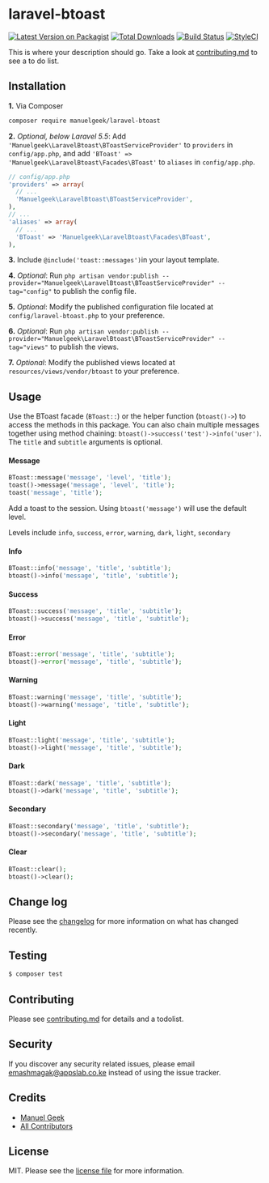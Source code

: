 # laravel-btoast

[![Latest Version on Packagist][ico-version]][link-packagist]
[![Total Downloads][ico-downloads]][link-downloads]
[![Build Status][ico-travis]][link-travis]
[![StyleCI][ico-styleci]][link-styleci]

This is where your description should go. Take a look at [contributing.md](contributing.md) to see a to do list.

## Installation

**1.** Via Composer

``` bash
composer require manuelgeek/laravel-btoast
```

**2.** *Optional, below Laravel 5.5*: Add `'Manuelgeek\LaravelBtoast\BToastServiceProvider'` to `providers` in `config/app.php`, and add `'BToast' => 'Manuelgeek\LaravelBtoast\Facades\BToast'` to `aliases` in `config/app.php`.

  ```php
  // config/app.php
  'providers' => array(
    // ...
    'Manuelgeek\LaravelBtoast\BToastServiceProvider',
  ),
  // ...
  'aliases' => array(
    // ...
    'BToast' => 'Manuelgeek\LaravelBtoast\Facades\BToast',
  ),
  ```

**3.** Include `@include('toast::messages')`in your layout template.

**4.** *Optional*: Run `php artisan vendor:publish --provider="Manuelgeek\LaravelBtoast\BToastServiceProvider" --tag="config"` to publish the config file.

**5.** *Optional*: Modify the published configuration file located at `config/laravel-btoast.php` to your preference.

**6.** *Optional*: Run `php artisan vendor:publish --provider="Manuelgeek\LaravelBtoast\BToastServiceProvider" --tag="views"` to publish the views.

**7.** *Optional*: Modify the published views located at `resources/views/vendor/btoast` to your preference.


## Usage

Use the BToast facade (`BToast::`) or the helper function (`btoast()->`) to access the methods in this package. You can also chain multiple messages together using method chaining: `btoast()->success('test')->info('user')`.  The `title` and `subtitle` arguments is optional.

#### Message
```php
BToast::message('message', 'level', 'title');
toast()->message('message', 'level', 'title');
toast('message', 'title');
```
Add a toast to the session. Using `btoast('message')` will use the default level.

Levels include `info`, `success`, `error`, `warning`, `dark`, `light`, `secondary`

#### Info
```php
BToast::info('message', 'title', 'subtitle');
btoast()->info('message', 'title', 'subtitle');
```

#### Success
```php
BToast::success('message', 'title', 'subtitle');
btoast()->success('message', 'title', 'subtitle');
```

#### Error
```php
BToast::error('message', 'title', 'subtitle');
btoast()->error('message', 'title', 'subtitle');
```

#### Warning
```php
BToast::warning('message', 'title', 'subtitle');
btoast()->warning('message', 'title', 'subtitle');
```

#### Light
```php
BToast::light('message', 'title', 'subtitle');
btoast()->light('message', 'title', 'subtitle');
```

#### Dark
```php
BToast::dark('message', 'title', 'subtitle');
btoast()->dark('message', 'title', 'subtitle');
```

#### Secondary
```php
BToast::secondary('message', 'title', 'subtitle');
btoast()->secondary('message', 'title', 'subtitle');
```

#### Clear
```php
BToast::clear();
btoast()->clear();
```

## Change log

Please see the [changelog](changelog.md) for more information on what has changed recently.

## Testing

``` bash
$ composer test
```

## Contributing

Please see [contributing.md](contributing.md) for details and a todolist.

## Security

If you discover any security related issues, please email emashmagak@appslab.co.ke instead of using the issue tracker.

## Credits

- [Manuel Geek][link-author]
- [All Contributors][link-contributors]

## License

MIT. Please see the [license file](license.md) for more information.

[ico-version]: https://img.shields.io/packagist/v/manuelgeek/laravel-btoast.svg?style=flat-square
[ico-downloads]: https://img.shields.io/packagist/dt/manuelgeek/laravel-btoast.svg?style=flat-square
[ico-travis]: https://img.shields.io/travis/manuelgeek/laravel-btoast/master.svg?style=flat-square
[ico-styleci]: https://styleci.io/repos/12345678/shield

[link-packagist]: https://packagist.org/packages/manuelgeek/laravel-btoast
[link-downloads]: https://packagist.org/packages/manuelgeek/laravel-btoast
[link-travis]: https://travis-ci.org/manuelgeek/laravel-btoast
[link-styleci]: https://styleci.io/repos/12345678
[link-author]: https://github.com/manuelgeek
[link-contributors]: ../../contributors
